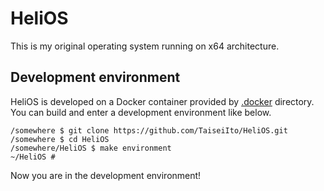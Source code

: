 # HeliOS

This is my original operating system running on x64 architecture.

## Development environment

HeliOS is developed on a Docker container provided by [.docker](.docker) directory.
You can build and enter a development environment like below.

```
/somewhere $ git clone https://github.com/TaiseiIto/HeliOS.git
/somewhere $ cd HeliOS
/somewhere/HeliOS $ make environment
~/HeliOS #
```
Now you are in the development environment!

